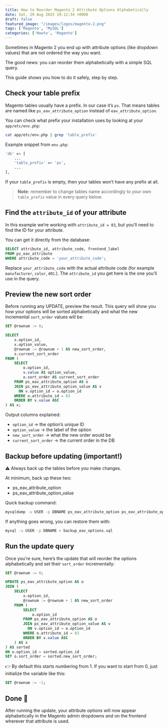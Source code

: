 ```yaml
---
title: How to Reorder Magento 2 Attribute Options Alphabetically
date: Sat, 29 Aug 2025 19:12:34 +0000
draft: false
featured_image: "/images/logos/magento-2.png"
tags: ['Magento', 'MySQL']
categories: ['Howto', 'Magento']
---
```


Sometimes in Magento 2 you end up with attribute options (like dropdown values) that are not ordered the way you want. 

The good news: you can reorder them alphabetically with a simple SQL query.

This guide shows you how to do it safely, step by step.

## Check your table prefix

Magento tables usually have a prefix. In our case it’s `ps`.
That means tables are named like `ps_eav_attribute_option` instead of `eav_attribute_option`.

You can check what prefix your installation uses by looking at your `app/etc/env.php`:

```bash
cat app/etc/env.php | grep 'table_prefix'
```

Example snippet from `env.php`:

```bash
'db' => [
    ...
    'table_prefix' => 'ps',
    ...
],
```

If your `table_prefix` is empty, then your tables won’t have any prefix at all.

> **Note:** remember to change tables name accordingly to your own `table_prefix` value in every query below.

## Find the `attribute_id` of your attribute

In this example we’re working with `attribute_id = 83`, but you’ll need to find the ID for your attribute.

You can get it directly from the database:

```sql
SELECT attribute_id, attribute_code, frontend_label
FROM ps_eav_attribute
WHERE attribute_code = 'your_attribute_code';
```

Replace `your_attribute_code` with the actual attribute code (for example `manufacturer`, `color`, etc.).
The `attribute_id` you get here is the one you’ll use in the query.

## Preview the new sort order

Before running any UPDATE, preview the result. This query will show you how your options will be sorted alphabetically and what the new incremental `sort_order` values will be:

```sql
SET @rownum := 0;

SELECT 
    x.option_id,
    x.option_value,
    @rownum := @rownum + 1 AS new_sort_order,
    x.current_sort_order
FROM (
    SELECT 
        o.option_id,
        v.value AS option_value,
        o.sort_order AS current_sort_order
    FROM ps_eav_attribute_option AS o
    JOIN ps_eav_attribute_option_value AS v
      ON v.option_id = o.option_id
    WHERE o.attribute_id = 83
    ORDER BY v.value ASC
) AS x;

```

Output columns explained:
* `option_id` → the option’s unique ID
* `option_value` → the label of the option
* `new_sort_order` → what the new order would be
* `current_sort_order` → the current order in the DB

## Backup before updating (important!)

⚠️ Always back up the tables before you make changes.

At minimum, back up these two:
* ps_eav_attribute_option
* ps_eav_attribute_option_value

Quick backup command:
```bash
mysqldump -u USER -p DBNAME ps_eav_attribute_option ps_eav_attribute_option_value > backup_eav_options.sql
```

If anything goes wrong, you can restore them with:

```bash
mysql -u USER -p DBNAME < backup_eav_options.sql
```

## Run the update query

Once you’re sure, here’s the update that will reorder the options alphabetically and set their `sort_order` incrementally:

```sql
SET @rownum := 0;

UPDATE ps_eav_attribute_option AS o
JOIN (
    SELECT 
        x.option_id,
        @rownum := @rownum + 1 AS new_sort_order
    FROM (
        SELECT 
            o.option_id
        FROM ps_eav_attribute_option AS o
        JOIN ps_eav_attribute_option_value AS v
          ON v.option_id = o.option_id
        WHERE o.attribute_id = 83
        ORDER BY v.value ASC
    ) AS x
) AS sorted
ON o.option_id = sorted.option_id
SET o.sort_order = sorted.new_sort_order;
```

👉 By default this starts numbering from 1.
If you want to start from 0, just initialize the variable like this:
```sql
SET @rownum := -1;
```

## Done 🎉

After running the update, your attribute options will now appear alphabetically in the Magento admin dropdowns and on the frontend wherever that attribute is used.